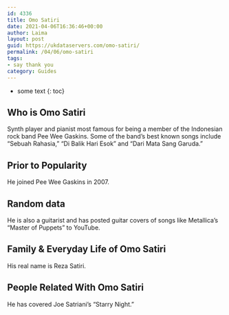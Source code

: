 ```yaml
---
id: 4336
title: Omo Satiri
date: 2021-04-06T16:36:46+00:00
author: Laima
layout: post
guid: https://ukdataservers.com/omo-satiri/
permalink: /04/06/omo-satiri
tags:
- say thank you
category: Guides
---
```


* some text
{: toc}


## Who is Omo Satiri
                  
                  
                  
Synth player and pianist most famous for being a member of the Indonesian rock band Pee Wee Gaskins. Some of the band&#8217;s best known songs include &#8220;Sebuah Rahasia,&#8221; &#8220;Di Balik Hari Esok&#8221; and &#8220;Dari Mata Sang Garuda.&#8221; 
                  
              
            
              
            
                
                
                
## Prior to Popularity
                  
                  
                  
He joined Pee Wee Gaskins in 2007.
                  
              
            
              
            
                
                
                
## Random data
                  
                  
                  
He is also a guitarist and has posted guitar covers of songs like Metallica&#8217;s &#8220;Master of Puppets&#8221; to YouTube. 
                  
              
            
              
            
                
                
                
## Family & Everyday Life of Omo Satiri
                  
                  
                  
His real name is Reza Satiri. 
                  
              
            
              
            
                
                
                
## People Related With Omo Satiri
                  
                  
                  
He has covered Joe Satriani&#8217;s &#8220;Starry Night.&#8221; 
                  
              
            
              
            
                
              
            
              
              
            
            
              
            
          
          
          